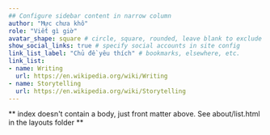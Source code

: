 ```yaml
---
## Configure sidebar content in narrow column
author: "Mực chưa khô"
role: "Viết gì giờ"
avatar_shape: square # circle, square, rounded, leave blank to exclude
show_social_links: true # specify social accounts in site config
link_list_label: "Chủ đề yêu thích" # bookmarks, elsewhere, etc.
link_list:
- name: Writing
  url: https://en.wikipedia.org/wiki/Writing
- name: Storytelling
  url: https://en.wikipedia.org/wiki/Storytelling
---
```


** index doesn't contain a body, just front matter above.
See about/list.html in the layouts folder **
